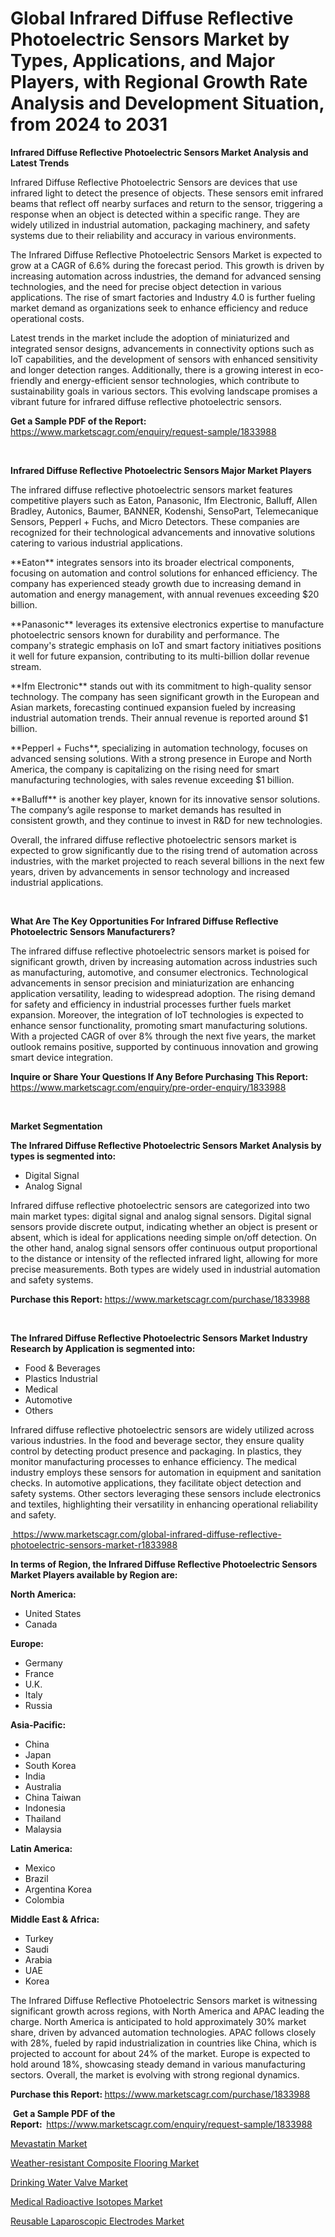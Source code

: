 <p><h1>Global Infrared Diffuse Reflective Photoelectric Sensors Market by Types, Applications, and Major Players, with Regional Growth Rate Analysis and Development Situation, from 2024 to 2031</h1></p><p><strong>Infrared Diffuse Reflective Photoelectric Sensors Market Analysis and Latest Trends</strong></p>
<p><p>Infrared Diffuse Reflective Photoelectric Sensors are devices that use infrared light to detect the presence of objects. These sensors emit infrared beams that reflect off nearby surfaces and return to the sensor, triggering a response when an object is detected within a specific range. They are widely utilized in industrial automation, packaging machinery, and safety systems due to their reliability and accuracy in various environments.</p><p>The Infrared Diffuse Reflective Photoelectric Sensors Market is expected to grow at a CAGR of 6.6% during the forecast period. This growth is driven by increasing automation across industries, the demand for advanced sensing technologies, and the need for precise object detection in various applications. The rise of smart factories and Industry 4.0 is further fueling market demand as organizations seek to enhance efficiency and reduce operational costs.</p><p>Latest trends in the market include the adoption of miniaturized and integrated sensor designs, advancements in connectivity options such as IoT capabilities, and the development of sensors with enhanced sensitivity and longer detection ranges. Additionally, there is a growing interest in eco-friendly and energy-efficient sensor technologies, which contribute to sustainability goals in various sectors. This evolving landscape promises a vibrant future for infrared diffuse reflective photoelectric sensors.</p></p>
<p><strong>Get a Sample PDF of the Report:&nbsp;</strong> <a href="https://www.marketscagr.com/enquiry/request-sample/1833988?utm_campaign=1177&utm_medium=2&utm_source=Github&utm_content=ia&utm_term=17102024&utm_id=infrared-diffuse-reflective-photoelectric-sensors">https://www.marketscagr.com/enquiry/request-sample/1833988</a></p>
<p>&nbsp;</p>
<p><strong>Infrared Diffuse Reflective Photoelectric Sensors Major Market Players</strong></p>
<p><p>The infrared diffuse reflective photoelectric sensors market features competitive players such as Eaton, Panasonic, Ifm Electronic, Balluff, Allen Bradley, Autonics, Baumer, BANNER, Kodenshi, SensoPart, Telemecanique Sensors, Pepperl + Fuchs, and Micro Detectors. These companies are recognized for their technological advancements and innovative solutions catering to various industrial applications.</p><p>**Eaton** integrates sensors into its broader electrical components, focusing on automation and control solutions for enhanced efficiency. The company has experienced steady growth due to increasing demand in automation and energy management, with annual revenues exceeding $20 billion.</p><p>**Panasonic** leverages its extensive electronics expertise to manufacture photoelectric sensors known for durability and performance. The company's strategic emphasis on IoT and smart factory initiatives positions it well for future expansion, contributing to its multi-billion dollar revenue stream.</p><p>**Ifm Electronic** stands out with its commitment to high-quality sensor technology. The company has seen significant growth in the European and Asian markets, forecasting continued expansion fueled by increasing industrial automation trends. Their annual revenue is reported around $1 billion.</p><p>**Pepperl + Fuchs**, specializing in automation technology, focuses on advanced sensing solutions. With a strong presence in Europe and North America, the company is capitalizing on the rising need for smart manufacturing technologies, with sales revenue exceeding $1 billion.</p><p>**Balluff** is another key player, known for its innovative sensor solutions. The company’s agile response to market demands has resulted in consistent growth, and they continue to invest in R&D for new technologies.</p><p>Overall, the infrared diffuse reflective photoelectric sensors market is expected to grow significantly due to the rising trend of automation across industries, with the market projected to reach several billions in the next few years, driven by advancements in sensor technology and increased industrial applications.</p></p>
<p>&nbsp;</p>
<p><strong>What Are The Key Opportunities For Infrared Diffuse Reflective Photoelectric Sensors Manufacturers?</strong></p>
<p><p>The infrared diffuse reflective photoelectric sensors market is poised for significant growth, driven by increasing automation across industries such as manufacturing, automotive, and consumer electronics. Technological advancements in sensor precision and miniaturization are enhancing application versatility, leading to widespread adoption. The rising demand for safety and efficiency in industrial processes further fuels market expansion. Moreover, the integration of IoT technologies is expected to enhance sensor functionality, promoting smart manufacturing solutions. With a projected CAGR of over 8% through the next five years, the market outlook remains positive, supported by continuous innovation and growing smart device integration.</p></p>
<p><strong>Inquire or Share Your Questions If Any Before Purchasing This Report:</strong> <a href="https://www.marketscagr.com/enquiry/pre-order-enquiry/1833988?utm_campaign=1177&utm_medium=2&utm_source=Github&utm_content=ia&utm_term=17102024&utm_id=infrared-diffuse-reflective-photoelectric-sensors">https://www.marketscagr.com/enquiry/pre-order-enquiry/1833988</a></p>
<p>&nbsp;</p>
<p><strong>Market Segmentation</strong></p>
<p><strong>The Infrared Diffuse Reflective Photoelectric Sensors Market Analysis by types is segmented into:</strong></p>
<p><ul><li>Digital Signal</li><li>Analog Signal</li></ul></p>
<p><p>Infrared diffuse reflective photoelectric sensors are categorized into two main market types: digital signal and analog signal sensors. Digital signal sensors provide discrete output, indicating whether an object is present or absent, which is ideal for applications needing simple on/off detection. On the other hand, analog signal sensors offer continuous output proportional to the distance or intensity of the reflected infrared light, allowing for more precise measurements. Both types are widely used in industrial automation and safety systems.</p></p>
<p><strong>Purchase this Report:&nbsp;</strong><a href="https://www.marketscagr.com/purchase/1833988?utm_campaign=1177&utm_medium=2&utm_source=Github&utm_content=ia&utm_term=17102024&utm_id=infrared-diffuse-reflective-photoelectric-sensors">https://www.marketscagr.com/purchase/1833988</a></p>
<p>&nbsp;</p>
<p><strong>The Infrared Diffuse Reflective Photoelectric Sensors Market Industry Research by Application is segmented into:</strong></p>
<p><ul><li>Food & Beverages</li><li>Plastics Industrial</li><li>Medical</li><li>Automotive</li><li>Others</li></ul></p>
<p><p>Infrared diffuse reflective photoelectric sensors are widely utilized across various industries. In the food and beverage sector, they ensure quality control by detecting product presence and packaging. In plastics, they monitor manufacturing processes to enhance efficiency. The medical industry employs these sensors for automation in equipment and sanitation checks. In automotive applications, they facilitate object detection and safety systems. Other sectors leveraging these sensors include electronics and textiles, highlighting their versatility in enhancing operational reliability and safety.</p></p>
<p><a href="https://www.marketscagr.com/global-infrared-diffuse-reflective-photoelectric-sensors-market-r1833988?utm_campaign=1177&utm_medium=2&utm_source=Github&utm_content=ia&utm_term=17102024&utm_id=infrared-diffuse-reflective-photoelectric-sensors">&nbsp;https://www.marketscagr.com/global-infrared-diffuse-reflective-photoelectric-sensors-market-r1833988</a></p>
<p><strong>In terms of Region, the Infrared Diffuse Reflective Photoelectric Sensors Market Players available by Region are:</strong></p>
<p>
    <p> <strong> North America: </strong>
        <ul>
            <li>United States</li>
            <li>Canada</li>
        </ul>
        </p> 
    <p> <strong> Europe: </strong>
        <ul>
            <li>Germany</li>
            <li>France</li>
            <li>U.K.</li>
            <li>Italy</li>
            <li>Russia</li>
        </ul>
        </p> 
    <p> <strong> Asia-Pacific: </strong>
        <ul>
            <li>China</li>
            <li>Japan</li>
            <li>South Korea</li>
            <li>India</li>
            <li>Australia</li>
            <li>China Taiwan</li>
            <li>Indonesia</li>
            <li>Thailand</li>
            <li>Malaysia</li>
        </ul>
        </p> 
    <p> <strong> Latin America: </strong>
        <ul>
            <li>Mexico</li>
            <li>Brazil</li>
            <li>Argentina Korea</li>
            <li>Colombia</li>
        </ul>
        </p> 
    <p> <strong> Middle East & Africa: </strong>
        <ul>
            <li>Turkey</li>
            <li>Saudi</li>
            <li>Arabia</li>
            <li>UAE</li>
            <li>Korea</li>
        </ul>
    </p>
    </p>
<p><p>The Infrared Diffuse Reflective Photoelectric Sensors market is witnessing significant growth across regions, with North America and APAC leading the charge. North America is anticipated to hold approximately 30% market share, driven by advanced automation technologies. APAC follows closely with 28%, fueled by rapid industrialization in countries like China, which is projected to account for about 24% of the market. Europe is expected to hold around 18%, showcasing steady demand in various manufacturing sectors. Overall, the market is evolving with strong regional dynamics.</p></p>
<p><strong>Purchase this Report: </strong><a href="https://www.marketscagr.com/purchase/1833988?utm_campaign=1177&utm_medium=2&utm_source=Github&utm_content=ia&utm_term=17102024&utm_id=infrared-diffuse-reflective-photoelectric-sensors">https://www.marketscagr.com/purchase/1833988</a></p>
<p>&nbsp;<strong>Get a Sample PDF of the Report:&nbsp;&nbsp;</strong><a href="https://www.marketscagr.com/enquiry/request-sample/1833988?utm_campaign=1177&utm_medium=2&utm_source=Github&utm_content=ia&utm_term=17102024&utm_id=infrared-diffuse-reflective-photoelectric-sensors">https://www.marketscagr.com/enquiry/request-sample/1833988</a></p>
<p><strong></strong></p>
<p><p><a href="https://www.linkedin.com/pulse/future-ready-strategic-insights-global-mevastatin-market-pvyjf?utm_campaign=1177&utm_medium=2&utm_source=Github&utm_content=ia&utm_term=17102024&utm_id=infrared-diffuse-reflective-photoelectric-sensors">Mevastatin Market</a></p><p><a href="https://github.com/doyeme32g/Market-Research-Report-List-1/blob/main/weather-resistant-composite-flooring-market.md?utm_campaign=1177&utm_medium=2&utm_source=Github&utm_content=ia&utm_term=17102024&utm_id=infrared-diffuse-reflective-photoelectric-sensors">Weather-resistant Composite Flooring Market</a></p><p><a href="https://issuu.com/reportprime-2/docs/drinking-water-valve-market-size-20_ed1109a783ab85?utm_campaign=1177&utm_medium=2&utm_source=Github&utm_content=ia&utm_term=17102024&utm_id=infrared-diffuse-reflective-photoelectric-sensors">Drinking Water Valve Market</a></p><p><a href="https://www.linkedin.com/pulse/medical-radioactive-isotopes-market2024-2031-industry-insights-1hyre?utm_campaign=1177&utm_medium=2&utm_source=Github&utm_content=ia&utm_term=17102024&utm_id=infrared-diffuse-reflective-photoelectric-sensors">Medical Radioactive Isotopes Market</a></p><p><a href="https://github.com/jessika4zyyh/Market-Research-Report-List-1/blob/main/reusable-laparoscopic-electrodes-market.md?utm_campaign=1177&utm_medium=2&utm_source=Github&utm_content=ia&utm_term=17102024&utm_id=infrared-diffuse-reflective-photoelectric-sensors">Reusable Laparoscopic Electrodes Market</a></p></p>